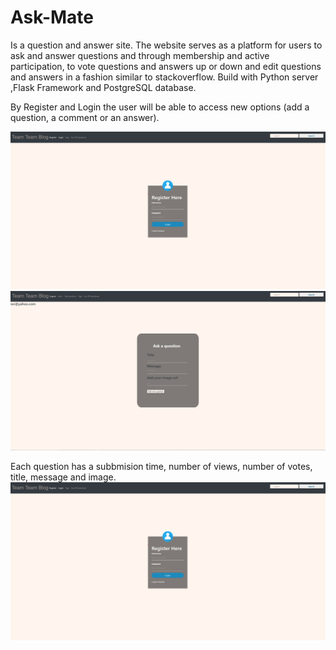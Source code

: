 
# Ask-Mate
Is a question and answer site. The website serves as a platform for users to ask and answer questions and through membership and active participation, to vote questions and answers up or down and edit questions and answers in a fashion similar to stackoverflow. Build with  Python server ,Flask Framework and PostgreSQL database.

By Register and Login the user will be able to access new options (add a question, a comment or an answer).

![Register](/images/register.png 'Register')
![Register](/images/addQuestion.png 'Register')


Each question has a subbmision time, number of views, number of votes, title, message and image.
![Register](/images/register.png 'Logged')
